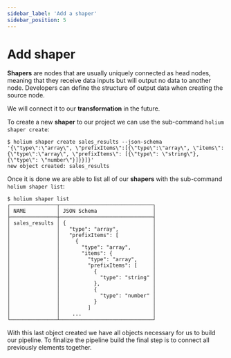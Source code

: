 ```yaml
---
sidebar_label: 'Add a shaper'
sidebar_position: 5
---
```


# Add shaper

**Shapers** are nodes that are usually uniquely connected as head nodes, meaning that they receive 
data inputs but will output no data to another node. Developers can define the structure of output 
data when creating the source node.

We will connect it to our **transformation** in the future.

To create a new **shaper** to our project we can use the sub-command `holium shaper create`:

```shell
$ holium shaper create sales_results --json-schema '{\"type\":\"array\", \"prefixItems\":[{\"type\":\"array\", \"items\": {\"type\":\"array\", \"prefixItems\": [{\"type\": \"string\"}, {\"type\": \"number\"}]}}]}'
new object created: sales_results
```

Once it is done we are able to list all of our **shapers** with the sub-command `holium shaper list`:

```shell
$ holium shaper list
┌───────────────┬──────────────────────────────┐                  
│ NAME          │ JSON Schema                  │
├───────────────┼──────────────────────────────┤
│ sales_results │ {                            │
│               │   "type": "array",           │
│               │   "prefixItems": [           │
│               │     {                        │
│               │       "type": "array",       │
│               │       "items": {             │
│               │         "type": "array",     │
│               │         "prefixItems": [     │
│               │           {                  │
│               │             "type": "string" │
│               │           },                 │
│               │           {                  │
│               │             "type": "number" │
│               │           }                  │
│               │         ]                    │
│               │    ...                       │
└───────────────┴──────────────────────────────┘
```

With this last object created we have all objects necessary for us to build our pipeline. To finalize the 
pipeline build the final step is to connect all previously elements together.


